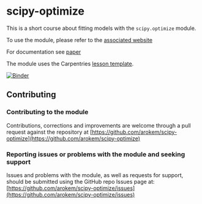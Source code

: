 # scipy-optimize

This is a short course about fitting models with the `scipy.optimize` module.

To use the module, please refer to the [associated website](http://arokem.github.io/scipy-optimize/)

For documentation see [paper](paper.md)

The module uses the Carpentries [lesson template](http://carpentries.github.io/lesson-example/).

[![Binder](https://mybinder.org/badge.svg)](https://mybinder.org/v2/gh/ksunden/scipy-optimize/gh-pages?filepath=code%2Fmake-figures.ipynb)

## Contributing

### Contributing to the module

Contributions, corrections and improvements are welcome through a pull
request against the repository at
[https://github.com/arokem/scipy-optimize](https://github.com/arokem/scipy-optimize)

### Reporting issues or problems with the module and seeking support

Issues and problems with the module, as well as requests for support,
should be submitted using the GitHub repo Issues page at:
[https://github.com/arokem/scipy-optimize/issues](https://github.com/arokem/scipy-optimize/issues)
